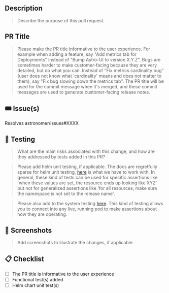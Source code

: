 
## Description

> Describe the purpose of this pull request.

## PR Title

> Please make the PR title informative to the user experience. For example when adding a feature, say "Add metrics tab for Deployments" instead of "Bump Astro-UI to version X.Y.Z". Bugs are sometimes harder to make customer-facing because they are very detailed, but do what you can. Instead of "Fix metrics cardinality bug" (user does not know what 'cardinality' means and does not matter to them), say "Fix bug slowing down the metrics tab". The PR title will be used for the commit message when it's merged, and these commit messages are used to generate customer-facing release notes.

## 🎟 Issue(s)

Resolves astronomer/issues#XXXX

## 🧪  Testing

> What are the main risks associated with this change, and how are they addressed by tests added in this PR?

> Please add helm unit testing, if applicable. The docs are regretfully sparse for helm unit testing, [here](https://github.com/astronomer/helm-unittest/blob/main/DOCUMENT.md) is what we have to work with. In general, these kind of tests can be used for specific assertions like 'when these values are set, the resource ends up looking like XYZ' but not for generalized assertions like 'for all resources, make sure the namespace is not set to the release name'.

> Please also add to the system testing [here](../tests/functional-tests). This kind of testing allows you to connect into any live, running pod to make assertions about how they are operating.

## 📸 Screenshots

> Add screenshots to illustrate the changes, if applicable.

## 📋 Checklist

- [ ] The PR title is informative to the user experience
- [ ] Functional test(s) added
- [ ] Helm chart unit test(s)
